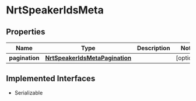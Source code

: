 

# NrtSpeakerIdsMeta


## Properties

Name | Type | Description | Notes
------------ | ------------- | ------------- | -------------
**pagination** | [**NrtSpeakerIdsMetaPagination**](NrtSpeakerIdsMetaPagination.md) |  |  [optional]


## Implemented Interfaces

* Serializable


